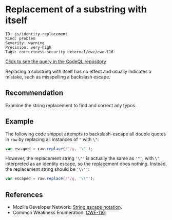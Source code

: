 # Replacement of a substring with itself

```
ID: js/identity-replacement
Kind: problem
Severity: warning
Precision: very-high
Tags: correctness security external/cwe/cwe-116

```
[Click to see the query in the CodeQL repository](https://github.com/github/codeql/tree/main/javascript/ql/src/RegExp/IdentityReplacement.ql)

Replacing a substring with itself has no effect and usually indicates a mistake, such as misspelling a backslash escape.


## Recommendation
Examine the string replacement to find and correct any typos.


## Example
The following code snippet attempts to backslash-escape all double quotes in `raw` by replacing all instances of `"` with `\"`:


```javascript
var escaped = raw.replace(/"/g, '\"');

```
However, the replacement string `'\"'` is actually the same as `'"'`, with `\"` interpreted as an identity escape, so the replacement does nothing. Instead, the replacement string should be `'\\"'`:


```javascript
var escaped = raw.replace(/"/g, '\\"');

```

## References
* Mozilla Developer Network: [String escape notation](https://developer.mozilla.org/en-US/docs/Web/JavaScript/Reference/Global_Objects/String#Escape_notation).
* Common Weakness Enumeration: [CWE-116](https://cwe.mitre.org/data/definitions/116.html).